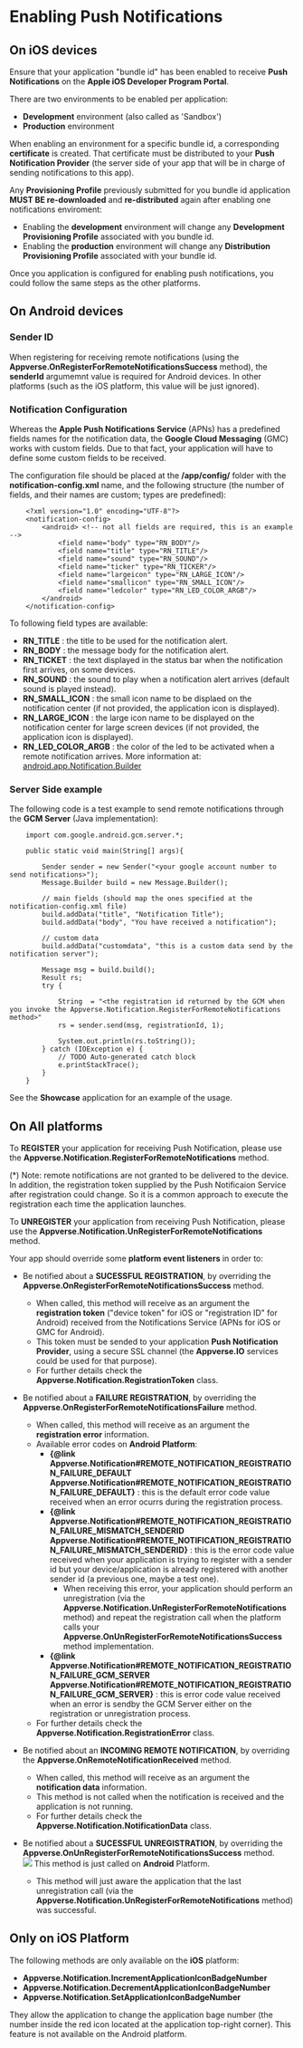 Enabling Push Notifications
====================

On iOS devices
---------------------

Ensure that your application "bundle id" has been enabled to receive <b>Push Notifications</b> on the <b>Apple iOS Developer Program Portal</b>.

There are two environments to be enabled per application:

* **Development** environment (also called as 'Sandbox')
* **Production** environment

When enabling an environment for a specific bundle id, a corresponding **certificate** is created. That certificate must be distributed to your **Push Notification Provider** (the server side of your app that will be in charge of sending notifications to this app).

Any **Provisioning Profile** previously submitted for you bundle id application **MUST BE re-downloaded** and **re-distributed** again after enabling one notifications enviroment:

* Enabling the **development** environment will change any **Development Provisioning Profile** associated with you bundle id.
* Enabling the **production** environment will change any **Distribution Provisioning Profile** associated with your bundle id.

Once you application is configured for enabling push notifications, you could follow the same steps as the other platforms.

On Android devices
---------------------

### Sender ID

When registering for receiving remote notifications (using the **Appverse.OnRegisterForRemoteNotificationsSuccess** method), the **senderId** argumemnt value is required for Android devices. In other platforms (such as the iOS platform, this value will be just ignored).

### Notification Configuration

Whereas the <b> Apple Push Notifications Service</b> (APNs) has a predefined fields names for the notification data, the <b>Google Cloud Messaging</b> (GMC) works with custom fields. Due to that fact, your application will have to define some custom fields to be received.

The configuration file should be placed at the <b>/app/config/</b> folder with the <b>notification-config.xml</b> name, and the following structure (the number of fields, and their names are custom; types are predefined):

		<?xml version="1.0" encoding="UTF-8"?>
		<notification-config>
			<android> <!-- not all fields are required, this is an example -->
				<field name="body" type="RN_BODY"/>
				<field name="title" type="RN_TITLE"/>
				<field name="sound" type="RN_SOUND"/>
				<field name="ticker" type="RN_TICKER"/>
				<field name="largeicon" type="RN_LARGE_ICON"/>
				<field name="smallicon" type="RN_SMALL_ICON"/>
				<field name="ledcolor" type="RN_LED_COLOR_ARGB"/>
			</android>
		</notification-config>	

To following field types are available:

+ <b>RN_TITLE</b> : the title to be used for the notification alert.
+ <b>RN_BODY</b> : the message body for the notification alert.
+ <b>RN_TICKET</b> : the text displayed in the status bar when the notification first arrives, on some devices.
+ <b>RN_SOUND</b> : the sound to play when a notification alert arrives (default sound is played instead).
+ <b>RN_SMALL_ICON</b> : the small icon name to be displaed on the notification center (if not provided, the application icon is displayed).
+ <b>RN_LARGE_ICON</b> : the large icon name to be displayed on the notification center for large screen devices (if not provided, the application icon is displayed).
+ <b>RN_LED_COLOR_ARGB</b> : the color of the led to be activated when a remote notification arrives. More information at: <a href="http://developer.android.com/reference/android/app/Notification.Builder.html#setLights(int, int, int)">android.app.Notification.Builder</a>

### Server Side example

The following code is a test example to send remote notifications through the <b>GCM Server</b> (Java implementation):

		import com.google.android.gcm.server.*;
		
		public static void main(String[] args){
			
			Sender sender = new Sender("<your google account number to send notifications>");
			Message.Builder build = new Message.Builder();
			
			// main fields (should map the ones specified at the notification-config.xml file)
			build.addData("title", "Notification Title");
			build.addData("body", "You have received a notification");
			
			// custom data
			build.addData("customdata", "this is a custom data send by the notification server");
						
			Message msg = build.build();
			Result rs;
			try {
				
				String  = "<the registration id returned by the GCM when you invoke the Appverse.Notification.RegisterForRemoteNotifications method>"
				rs = sender.send(msg, registrationId, 1);
				
				System.out.println(rs.toString());
			} catch (IOException e) {
				// TODO Auto-generated catch block
				e.printStackTrace();
			}
		}

See the <b>Showcase</b> application for an example of the usage.
		

On All platforms
---------------------

To **REGISTER** your application for receiving Push Notification, please use the **Appverse.Notification.RegisterForRemoteNotifications** method.

(*) Note: remote notifications are not granted to be delivered to the device. In addition, the registration token supplied by the Push Notificaion Service after registration could change. So it is a common approach to execute the registration each time the application launches.

To **UNREGISTER** your application from receiving Push Notification, please use the **Appverse.Notification.UnRegisterForRemoteNotifications** method.

Your app should override some **platform event listeners** in order to:

* Be notified about a **SUCESSFUL REGISTRATION**, by overriding the **Appverse.OnRegisterForRemoteNotificationsSuccess** method.
	* When called, this method will receive as an argument the **registration token** ("device token" for iOS or "registration ID" for Android) received from the Notifications Service (APNs for iOS or GMC for Android).
	* This token must be sended to your application **Push Notification Provider**, using a secure SSL channel (the **Appverse.IO** services could be used for that purpose).
	* For further details check the **Appverse.Notification.RegistrationToken** class.

* Be notified about a **FAILURE REGISTRATION**, by overriding the **Appverse.OnRegisterForRemoteNotificationsFailure** method.
	* When called, this method will receive as an argument the **registration error** information.
	* Available error codes on **Android Platform**:
		* **{@link Appverse.Notification#REMOTE_NOTIFICATION_REGISTRATION_FAILURE_DEFAULT Appverse.Notification#REMOTE_NOTIFICATION_REGISTRATION_FAILURE_DEFAULT}** : this is the default error code value received when an error ocurrs during the registration process.
		* **{@link Appverse.Notification#REMOTE_NOTIFICATION_REGISTRATION_FAILURE_MISMATCH_SENDERID Appverse.Notification#REMOTE_NOTIFICATION_REGISTRATION_FAILURE_MISMATCH_SENDERID}** : this is the error code value received when your application is trying to register with a sender id but your device/application is already registered with another sender id (a previous one, maybe a test one).
			* When receiving this error, your application should perform an unregistration (via the **Appverse.Notification.UnRegisterForRemoteNotifications** method) and repeat the registration call when the platform calls your **Appverse.OnUnRegisterForRemoteNotificationsSuccess** method implementation.
		* **{@link Appverse.Notification#REMOTE_NOTIFICATION_REGISTRATION_FAILURE_GCM_SERVER Appverse.Notification#REMOTE_NOTIFICATION_REGISTRATION_FAILURE_GCM_SERVER}** : this is error code value received when an error is sendby the GCM Server either on the registration or unregistration process.
	* For further details check the **Appverse.Notification.RegistrationError** class.
	
* Be notified about an **INCOMING REMOTE NOTIFICATION**,  by overriding the **Appverse.OnRemoteNotificationReceived** method.
	* When called, this method will receive as an argument the **notification data** information.
	* This method is not called when the notification is received and the application is not running.
	* For further details check the **Appverse.Notification.NotificationData** class.
	
* Be notified about a **SUCESSFUL UNREGISTRATION**, by overriding the **Appverse.OnUnRegisterForRemoteNotificationsSuccess** method. <br/><img src="resources/images/warning.png"/> This method is just called on **Android** Platform.
	* This method will just aware the application that the last unregistration call (via the **Appverse.Notification.UnRegisterForRemoteNotifications** method) was successful.
	
Only on iOS Platform
---------------------

The following methods are only available on the **iOS** platform:

* **Appverse.Notification.IncrementApplicationIconBadgeNumber**
* **Appverse.Notification.DecrementApplicationIconBadgeNumber**
* **Appverse.Notification.SetApplicationIconBadgeNumber**

They allow the application to change the application bage number (the number inside the red icon located at the application top-right corner).
This feature is not available on the Android platform.

